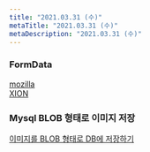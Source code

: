 ```yaml
---
title: "2021.03.31 (수)"
metaTitle: "2021.03.31 (수)"
metaDescription: "2021.03.31 (수)"
---
```


### FormData  

[mozilla](https://developer.mozilla.org/ko/docs/Web/API/FormData)  
[XION](https://2ham-s.tistory.com/307)  


### Mysql BLOB 형태로 이미지 저장  

[이미지를 BLOB 형태로 DB에 저장하기](https://logical-code.tistory.com/103#1.%20%EC%84%9C%EB%B9%84%EC%8A%A4%EB%8B%A8%EC%97%90%EC%84%9C%20%EC%A3%BC%EC%96%B4%EC%A7%84%20%ED%8C%8C%EC%9D%BC%20%EA%B2%BD%EB%A1%9C%EB%A5%BC%20%EB%B0%94%ED%83%95%EC%9C%BC%EB%A1%9C%20%ED%8C%8C%EC%9D%BC%20%EA%B0%9D%EC%B2%B4%EB%A5%BC%20%EB%A7%8C%EB%93%A0%EB%8B%A4.)
